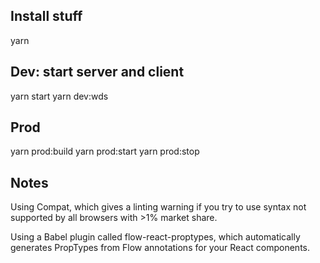 ## Install stuff
yarn

## Dev: start server and client
yarn start
yarn dev:wds

## Prod
yarn prod:build
yarn prod:start
yarn prod:stop

## Notes
Using Compat, which gives a linting warning if you try to use syntax not supported by all browsers with >1% market share.

Using a Babel plugin called flow-react-proptypes, which automatically generates PropTypes from Flow annotations for your React components.
